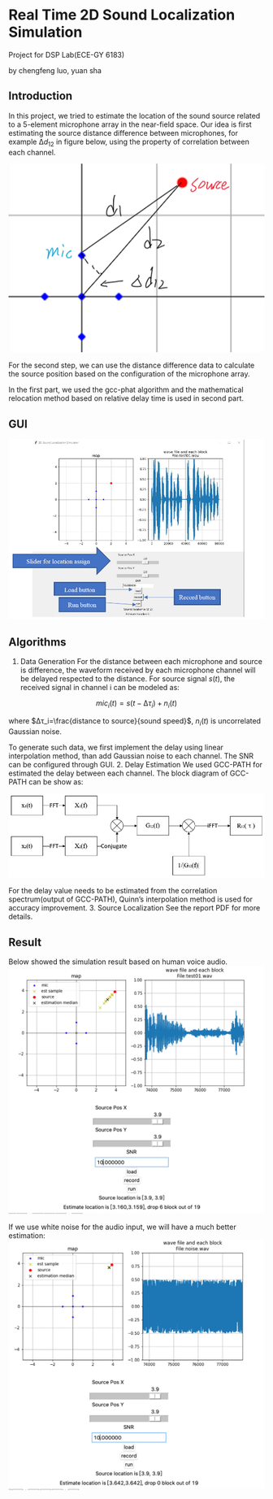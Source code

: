 # Real Time 2D Sound Localization Simulation
Project for DSP Lab(ECE-GY 6183)

by chengfeng luo, yuan sha

## Introduction
In this project, we tried to estimate the location of the sound source related to a 5-element microphone array in the near-field space. Our idea is first estimating the source distance difference between microphones, for example $∆d_{12}$ in figure below, using the property of correlation between each channel.

![Source distance difference between mics](./f1.png) 

For the second step, we can use the distance difference data to calculate the source position based on the configuration of the microphone array.

In the first part, we used the gcc-phat algorithm and the mathematical relocation method based on relative delay time is used in second part.

## GUI
![Source distance difference between mics](./gui.png) 

## Algorithms
 1. Data Generation
  For the distance between each microphone and source is difference, the waveform received by each microphone channel will be delayed respected to the distance. For source signal $s(t)$, the received signal in channel i can be modeled as:
  
$$
mic_i (t)=s(t-∆τ_i )+n_i (t)
$$

  where $∆τ_i=\frac{distance to source}{sound speed}$, $n_i (t)$ is uncorrelated Gaussian noise.
  
  To generate such data, we first implement the delay using linear interpolation method, than add Gaussian noise to each channel. The SNR can be configured through GUI.
 2. Delay Estimation
 We used GCC-PATH for estimated the delay between each channel. The block diagram of GCC-PATH can be show as:
 
![Block diagram of GCC-PATH](./f2.png) 

 For the delay value needs to be estimated from the correlation spectrum(output of GCC-PATH), Quinn’s interpolation method is used for accuracy improvement.
  3. Source Localization
  See the report PDF for more details.

## Result
Below showed the simulation result based on human voice audio.
![human voice signal result](./result_human_voice.png) 

If we use white noise for the audio input, we will have a much better estimation:
![noise signal result](./result_noise.png) 
